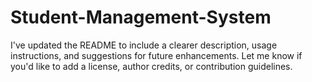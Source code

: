 # Student-Management-System
I've updated the README to include a clearer description, usage instructions, and suggestions for future enhancements. Let me know if you'd like to add a license, author credits, or contribution guidelines.
